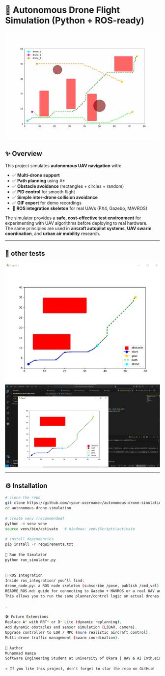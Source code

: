 # 🚀 Autonomous Drone Flight Simulation (Python + ROS-ready)

![Multi-drone simulation](drone_sim.gif)

## ✨ Overview
This project simulates **autonomous UAV navigation** with:
- ✅ **Multi-drone support**  
- ✅ **Path planning** using A*  
- ✅ **Obstacle avoidance** (rectangles + circles + random)  
- ✅ **PID control** for smooth flight  
- ✅ **Simple inter-drone collision avoidance**  
- ✅ **GIF export** for demo recordings  
- 🔧 **ROS integration skeleton** for real UAVs (PX4, Gazebo, MAVROS)

The simulator provides a **safe, cost-effective test environment** for experimenting with UAV algorithms before deploying to real hardware.  
The same principles are used in **aircraft autopilot systems**, **UAV swarm coordination**, and **urban air mobility** research.

---

## 🎥 other tests
![Demo](onedrone.png)
![Demo](dronepathcode.png)

---

## ⚙️ Installation
```bash
# clone the repo
git clone https://github.com/<your-username>/autonomous-drone-simulation.git
cd autonomous-drone-simulation

# create venv (recommended)
python -m venv venv
source venv/bin/activate   # Windows: venv\Scripts\activate

# install dependencies
pip install -r requirements.txt

🚦 Run the Simulator
python run_simulator.py


🤖 ROS Integration
Inside ros_integration/ you’ll find:
drone_node.py: a ROS node skeleton (subscribe /pose, publish /cmd_vel)
README_ROS.md: guide for connecting to Gazebo + MAVROS or a real UAV autopilot (PX4, Pixhawk)
This allows you to run the same planner/control logic on actual drones.

.

🛠️ Future Extensions
Replace A* with RRT* or D* Lite (dynamic replanning).
Add dynamic obstacles and sensor simulation (LiDAR, camera).
Upgrade controller to LQR / MPC (more realistic aircraft control).
Multi-drone traffic management (swarm coordination).

👤 Author
Muhammad Hamza
Software Engineering Student at university of Okara | UAV & AI Enthusiast

⭐ If you like this project, don’t forget to star the repo on GitHub!
